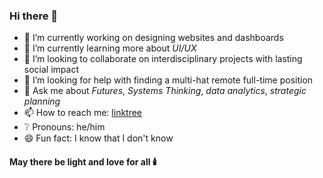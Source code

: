### Hi there 👋

<!--
**SinaStB/SinaStB** is a ✨ _special_ ✨ repository because its `README.md` (this file) appears on your GitHub profile.
-->

- 🔭 I’m currently working on designing websites and dashboards
- 🌱 I’m currently learning more about *UI/UX*
- 👯 I’m looking to collaborate on interdisciplinary projects with lasting social impact
- 🤔 I’m looking for help with finding a multi-hat remote full-time position
- 💬 Ask me about *Futures*, *Systems Thinking*, *data analytics*, *strategic planning*
- 📫 How to reach me: [linktree](https://linktr.ee/sinasb)
- ❔ Pronouns: he/him
- 😄 Fun fact: I know that I don't know

#### May there be light and love for all 🕯️
